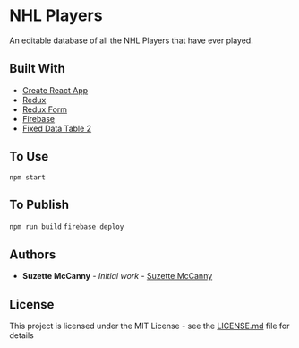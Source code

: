 # NHL Players

An editable database of all the NHL Players that have ever played.

## Built With

* [ Create React App ](https://github.com/facebookincubator/create-react-app) 
* [ Redux ](http://redux.js.org/)
* [ Redux Form ](https://redux-form.com/)
* [ Firebase ](https://firebase.google.com/) 
* [ Fixed Data Table 2 ](https://github.com/schrodinger/fixed-data-table-2)


## To Use
`npm start`

## To Publish
`npm run build`
`firebase deploy`

## Authors

* **Suzette McCanny** - *Initial work* - [Suzette McCanny](https://github.com/)

## License

This project is licensed under the MIT License - see the [LICENSE.md](LICENSE.md) file for details

